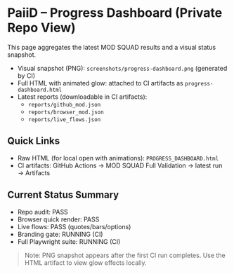# PaiiD – Progress Dashboard (Private Repo View)

This page aggregates the latest MOD SQUAD results and a visual status snapshot.

- Visual snapshot (PNG): `screenshots/progress-dashboard.png` (generated by CI)
- Full HTML with animated glow: attached to CI artifacts as `progress-dashboard.html`
- Latest reports (downloadable in CI artifacts):
  - `reports/github_mod.json`
  - `reports/browser_mod.json`
  - `reports/live_flows.json`

## Quick Links
- Raw HTML (for local open with animations): `PROGRESS_DASHBOARD.html`
- CI artifacts: GitHub Actions → MOD SQUAD Full Validation → latest run → Artifacts

## Current Status Summary
- Repo audit: PASS
- Browser quick render: PASS
- Live flows: PASS (quotes/bars/options)
- Branding gate: RUNNING (CI)
- Full Playwright suite: RUNNING (CI)

> Note: PNG snapshot appears after the first CI run completes. Use the HTML artifact to view glow effects locally.
